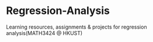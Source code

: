 # Regression-Analysis
Learning resources, assignments &amp; projects for regression analysis(MATH3424 @ HKUST)
